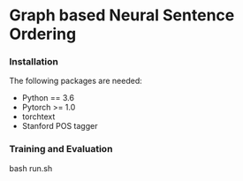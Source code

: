 Graph based Neural Sentence Ordering
=====================================================================

### Installation

The following packages are needed:

- Python == 3.6
- Pytorch >= 1.0
- torchtext
- Stanford POS tagger

### Training and Evaluation
bash run.sh


